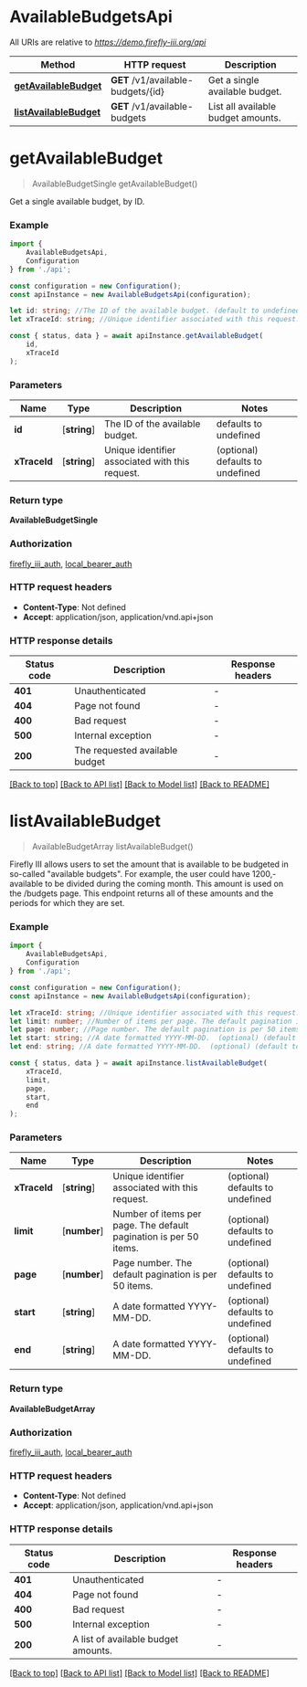 # AvailableBudgetsApi

All URIs are relative to *https://demo.firefly-iii.org/api*

|Method | HTTP request | Description|
|------------- | ------------- | -------------|
|[**getAvailableBudget**](#getavailablebudget) | **GET** /v1/available-budgets/{id} | Get a single available budget.|
|[**listAvailableBudget**](#listavailablebudget) | **GET** /v1/available-budgets | List all available budget amounts.|

# **getAvailableBudget**
> AvailableBudgetSingle getAvailableBudget()

Get a single available budget, by ID.

### Example

```typescript
import {
    AvailableBudgetsApi,
    Configuration
} from './api';

const configuration = new Configuration();
const apiInstance = new AvailableBudgetsApi(configuration);

let id: string; //The ID of the available budget. (default to undefined)
let xTraceId: string; //Unique identifier associated with this request. (optional) (default to undefined)

const { status, data } = await apiInstance.getAvailableBudget(
    id,
    xTraceId
);
```

### Parameters

|Name | Type | Description  | Notes|
|------------- | ------------- | ------------- | -------------|
| **id** | [**string**] | The ID of the available budget. | defaults to undefined|
| **xTraceId** | [**string**] | Unique identifier associated with this request. | (optional) defaults to undefined|


### Return type

**AvailableBudgetSingle**

### Authorization

[firefly_iii_auth](../README.md#firefly_iii_auth), [local_bearer_auth](../README.md#local_bearer_auth)

### HTTP request headers

 - **Content-Type**: Not defined
 - **Accept**: application/json, application/vnd.api+json


### HTTP response details
| Status code | Description | Response headers |
|-------------|-------------|------------------|
|**401** | Unauthenticated |  -  |
|**404** | Page not found |  -  |
|**400** | Bad request |  -  |
|**500** | Internal exception |  -  |
|**200** | The requested available budget |  -  |

[[Back to top]](#) [[Back to API list]](../README.md#documentation-for-api-endpoints) [[Back to Model list]](../README.md#documentation-for-models) [[Back to README]](../README.md)

# **listAvailableBudget**
> AvailableBudgetArray listAvailableBudget()

Firefly III allows users to set the amount that is available to be budgeted in so-called \"available budgets\". For example, the user could have 1200,- available to be divided during the coming month. This amount is used on the /budgets page. This endpoint returns all of these amounts and the periods for which they are set. 

### Example

```typescript
import {
    AvailableBudgetsApi,
    Configuration
} from './api';

const configuration = new Configuration();
const apiInstance = new AvailableBudgetsApi(configuration);

let xTraceId: string; //Unique identifier associated with this request. (optional) (default to undefined)
let limit: number; //Number of items per page. The default pagination is per 50 items. (optional) (default to undefined)
let page: number; //Page number. The default pagination is per 50 items. (optional) (default to undefined)
let start: string; //A date formatted YYYY-MM-DD.  (optional) (default to undefined)
let end: string; //A date formatted YYYY-MM-DD.  (optional) (default to undefined)

const { status, data } = await apiInstance.listAvailableBudget(
    xTraceId,
    limit,
    page,
    start,
    end
);
```

### Parameters

|Name | Type | Description  | Notes|
|------------- | ------------- | ------------- | -------------|
| **xTraceId** | [**string**] | Unique identifier associated with this request. | (optional) defaults to undefined|
| **limit** | [**number**] | Number of items per page. The default pagination is per 50 items. | (optional) defaults to undefined|
| **page** | [**number**] | Page number. The default pagination is per 50 items. | (optional) defaults to undefined|
| **start** | [**string**] | A date formatted YYYY-MM-DD.  | (optional) defaults to undefined|
| **end** | [**string**] | A date formatted YYYY-MM-DD.  | (optional) defaults to undefined|


### Return type

**AvailableBudgetArray**

### Authorization

[firefly_iii_auth](../README.md#firefly_iii_auth), [local_bearer_auth](../README.md#local_bearer_auth)

### HTTP request headers

 - **Content-Type**: Not defined
 - **Accept**: application/json, application/vnd.api+json


### HTTP response details
| Status code | Description | Response headers |
|-------------|-------------|------------------|
|**401** | Unauthenticated |  -  |
|**404** | Page not found |  -  |
|**400** | Bad request |  -  |
|**500** | Internal exception |  -  |
|**200** | A list of available budget amounts. |  -  |

[[Back to top]](#) [[Back to API list]](../README.md#documentation-for-api-endpoints) [[Back to Model list]](../README.md#documentation-for-models) [[Back to README]](../README.md)

